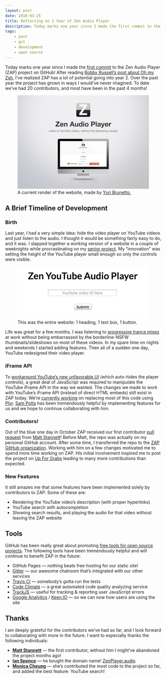 ```yaml
---
layout: post
date: 2016-03-25
title: Reflecting on 1 Year of Zen Audio Player
description: Today marks one year since I made the first commit to the Zen Audio Player (ZAP) project on GitHub!
tags:
    - post
    - git
    - development
    - open source
---
```


Today marks one year since I made the [first commit](https://github.com/zen-audio-player/zen-audio-player.github.io/commit/262d8a23b59860c936fbb07731edf838cb587adf) to the Zen Audio Player (ZAP) project on GitHub! After reading [Robby Russell’s post about Oh my Zsh](https://medium.com/@robbyrussell/d-oh-my-zsh-af99ca54212c), I’ve realized ZAP has a lot of potential going into year 2. Over the past year the project has grown in ways I would’ve never imagined. To date we’ve had 20 contributors, and most have been in the past 4 months!

<figure>
<img src="./zap-render.png" alt="A current render of the website, made by Yuri Brunetto."/>
<figcaption>A current render of the website, made by <a href="https://github.com/YuriBrunetto">Yuri Brunetto.</a></figcaption>
</figure>

## A Brief Timeline of Development

### Birth

Last year, I had a very simple idea: hide the video player on YouTube videos and just listen to the audio. I thought it would be something fairly easy to do, and it was. I slapped together a working version of a website in a couple of weeknights while procrastinating on my [senior project](https://shakeelmohamed.com/posts/2015-03-19-hackers-first-logo-designing-in-powerpoint). My “innovation” was setting the height of the YouTube player small enough so only the controls were visible.

<!-- TODO: use a figure tag zap-mvp.png -->
<!-- This was the entire website: 1 heading, 1 text box, 1 button. -->
<figure>
<img src="./zap-mvp.png" alt="This was the entire website: 1 heading, 1 text box, 1 button."/>
<figcaption>This was the entire website: 1 heading, 1 text box, 1 button.</figcaption>
</figure>

Life was great for a few months. I was listening to [progressive trance mixes](https://www.youtube.com/results?search_query=progressive+trance) at work without being embarrassed by the borderline-NSFW thumbnails/slideshows on most of these videos. In my spare time on nights and weekends I started adding features. Then all of a sudden one day, YouTube redesigned their video player.

### iFrame API

To [workaround YouTube’s new unfavorable UI](https://github.com/zen-audio-player/zen-audio-player.github.io/issues/33) (which auto-hides the player controls), a great deal of JavaScript was required to manipulate the YouTube iFrame API in the way we wanted. The changes we made to work with YouTube’s iFrame API (instead of direct HTML embeds) still exist in ZAP today. We’re [currently working](https://github.com/zen-audio-player/zen-audio-player.github.io/pull/153) on replacing most of this code using [Plyr](https://plyr.io/). [Sam Potts](https://github.com/SamPotts) has been tremendously helpful by implementing features for us and we hope to continue collaborating with him.

### Contributors!

Out of the blue one day in October ZAP received our first contributor [pull request](https://github.com/zen-audio-player/zen-audio-player.github.io/pull/40) from [Matt Stannett](https://github.com/BeigeBadger)! Before Matt, the repo was actually on my personal GitHub account. After some time, I transferred the repo to the [ZAP GitHub organization](https://github.com/zen-audio-player). Working with him on a few changes motivated me to spend more time working on ZAP. His initial involvement inspired me to post the project on [Up For Grabs](http://up-for-grabs.net/) leading to many more contributions than expected.

### New Features

It still amazes me that some features have been implemented solely by contributors to ZAP. Some of these are:

* Rendering the YouTube video’s description (with proper hyperlinks)
* YouTube search with autocompletion
* Showing search results, and playing the audio for that video without leaving the ZAP website

## Tools

GitHub has been really great about promoting [free tools for open source projects](https://github.com/integrations). The following tools have been tremendously helpful and will continue to benefit ZAP in the future:

* GitHub Pages — nothing beats free hosting for our static site!
* [Gitter](https://gitter.im/zen-audio-player/zen-audio-player.github.io) — our awesome chatroom that’s integrated with our other services
* [Travis CI](https://github.com/zen-audio-player/zen-audio-player.github.io/) — somebody’s gotta run the tests
* [Code Climate](https://codeclimate.com/) — a great automated code quality analyzing service
* [TrackJS](https://trackjs.com/) — useful for tracking & reporting user JavaScript errors
* [Google Analytics](http://www.google.com/analytics/) / [Keen.IO](https://keen.io/) — so we can now how users are using the site

## Thanks

I am deeply grateful for the contributors we’ve had so far, and I look forward to collaborating with more in the future.
I want to especially thanks the following individuals:

* [**Matt Stannett**](https://github.com/BeigeBadger) — the first contributor, without him I might’ve abandoned the project months ago!
* [**Ian Spence**](https://github.com/ecnepsnai) — he bought the domain name! [ZenPlayer.audio](https://zen-audio-player.github.io/)
* [**Monica Cheung**](https://github.com/monicacheung) — she’s contributed the most code to the project so far, and added the best feature: YouTube search!
